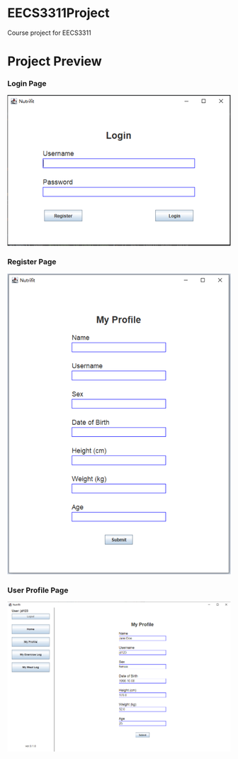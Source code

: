 # EECS3311Project
Course project for EECS3311

# Project Preview
### Login Page
<img src="/images/login_page.png" /> 

### Register Page
<img src="/images/register_page.png" /> 

### User Profile Page
<img src="/images/user_profile_page.png" /> 
